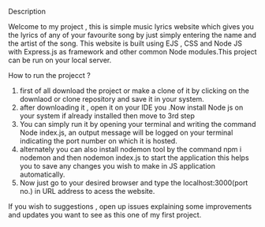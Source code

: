 
Description 

Welcome to my project , this is simple music lyrics website which gives you the lyrics of any of  your favourite song by just simply entering the name and the artist of the song. This website is built using EJS , CSS and Node JS with Express.js as framework and other common Node modules.This project can be run on your local server.

How to run the projecct ?

1) first of all download the project or make a clone of it by clicking on the downlaod or clone repository and save it in your system.
2) after downloading it , open it on your IDE you .Now install Node js on your system if already installed then move to 3rd step
3) You can simply run it by opening your terminal and writing the command Node index.js, an output message will be logged on your terminal indicating the port number on which it is hosted.
4) alternately you can also install nodemon tool by the command npm i nodemon and then nodemon index.js to start the application this helps you to save any changes you wish to make in JS application automatically.
5) Now just go to your desired browser and type the localhost:3000(port no.) in URL address to acess the website.

If you wish to suggestions , open up issues explaining some improvements and updates you want to see as this one of my first project.